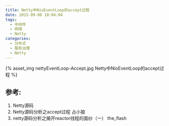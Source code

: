```yaml
---
title: Netty中NioEventLoop的accept过程
date: 2015-09-06 18:04:04
tags:
  - 中间件
  - 网络
  - Netty
categories: 
  - 分布式
  - 服务治理
  - Netty  
---
```


<p></p>
<!-- more -->

{% asset_img  nettyEventLoop-Accept.jpg  Netty中NioEventLoop的accept过程 %}

## 参考:

1. Netty源码
2. Netty源码分析之accept过程 占小狼
3. netty源码分析之揭开reactor线程的面纱（一） the_flash